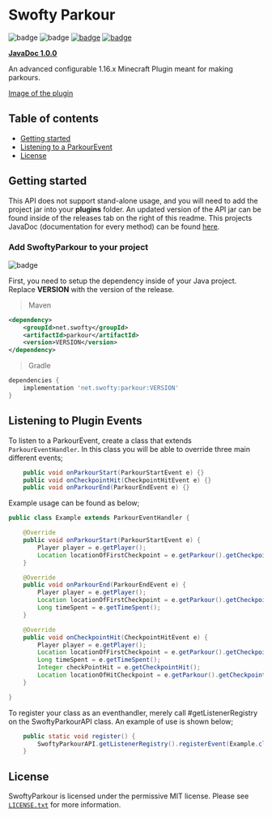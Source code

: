 # Swofty Parkour
![badge](https://img.shields.io/github/v/release/Swofty-Developments/SwoftyParkour)
![badge](https://img.shields.io/github/last-commit/Swofty-Developments/SwoftyParkour)
[![badge](https://img.shields.io/discord/830345347867476000?label=discord)](https://discord.gg/atlasmc)
[![badge](https://img.shields.io/github/license/Swofty-Developments/SwoftyParkour)](https://github.com/Swofty-Developments/SwoftyParkour/blob/master/LICENSE.txt)

**[JavaDoc 1.0.0](https://swofty-developments.github.io/SwoftyParkour/)**

An advanced configurable 1.16.x Minecraft Plugin meant for making parkours.

[Image of the plugin](https://github.com/Swofty-Developments/SwoftyParkour/blob/master/image.png?raw=true)

## Table of contents

* [Getting started](#getting-started)
* [Listening to a ParkourEvent](#listening-to-plugin-events)
* [License](#license)

## Getting started

This API does not support stand-alone usage, and you will need to add the project jar into your **plugins** folder. An updated version of the API jar can be found inside of the releases tab on the right of this readme. This projects JavaDoc (documentation for every method) can be found [here](https://swofty-developments.github.io/SwoftyParkour/).

### Add SwoftyParkour to your project

![badge](https://img.shields.io/github/v/release/Swofty-Developments/SwoftyParkour)

First, you need to setup the dependency inside of your Java project. Replace **VERSION** with the version of the release.

> Maven
```xml
<dependency>
    <groupId>net.swofty</groupId>
    <artifactId>parkour</artifactId>
    <version>VERSION</version>
</dependency>
```

> Gradle
```gradle
dependencies {
    implementation 'net.swofty:parkour:VERSION'
}
```

## Listening to Plugin Events

To listen to a ParkourEvent, create a class that extends `ParkourEventHandler`. In this class you will be able to override three main different events;

```java
    public void onParkourStart(ParkourStartEvent e) {}
    public void onCheckpointHit(CheckpointHitEvent e) {}
    public void onParkourEnd(ParkourEndEvent e) {}
```

Example usage can be found as below;
```java
public class Example extends ParkourEventHandler {

    @Override
    public void onParkourStart(ParkourStartEvent e) {
        Player player = e.getPlayer();
        Location locationOfFirstCheckpoint = e.getParkour().getCheckpoints().get(0);
    }

    @Override
    public void onParkourEnd(ParkourEndEvent e) {
        Player player = e.getPlayer();
        Location locationOfFirstCheckpoint = e.getParkour().getCheckpoints().get(0);
        Long timeSpent = e.getTimeSpent();
    }

    @Override
    public void onCheckpointHit(CheckpointHitEvent e) {
        Player player = e.getPlayer();
        Location locationOfFirstCheckpoint = e.getParkour().getCheckpoints().get(0);
        Long timeSpent = e.getTimeSpent();
        Integer checkPointHit = e.getCheckpointHit();
        Location locationOfHitCheckpoint = e.getParkour().getCheckpoints().get(checkPointHit);
    }

}
```

To register your class as an eventhandler, merely call #getListenerRegistry on the SwoftyParkourAPI class. An example of use is shown below;

```java
    public static void register() {
        SwoftyParkourAPI.getListenerRegistry().registerEvent(Example.class);
    }
```

## License
SwoftyParkour is licensed under the permissive MIT license. Please see [`LICENSE.txt`](https://github.com/Swofty-Developments/SwoftyParkour/blob/master/LICENSE.txt) for more information.
